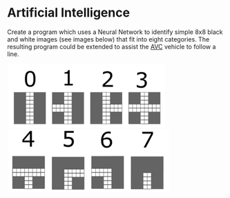 # Artificial Intelligence

Create a program which uses a Neural Network to identify simple 8x8 black and white images (see images below) that fit into eight categories. The resulting program could be extended to assist the [AVC](https://github.com/BryonyGatehouse/University-Engineering-Technology/blob/master/AVC%20Project) vehicle to follow a line.

![](image.png)
![](image2.png)
